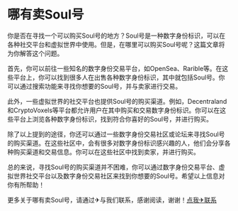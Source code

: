 # 哪有卖Soul号

你是否在寻找一个可以购买Soul号的地方？Soul号是一种数字身份标识，可以在各种社交平台和虚拟世界中使用。但是，在哪里可以购买Soul号呢？这篇文章将为你解答这个问题。

首先，你可以前往一些知名的数字身份交易平台，如OpenSea、Rarible等。在这些平台上，你可以找到很多人在出售各种数字身份标识，其中就包括Soul号。你可以通过搜索功能来寻找你想要的Soul号，并与卖家进行交易。

此外，一些虚拟世界的社交平台也提供Soul号的购买渠道。例如，Decentraland和CryptoVoxels等平台都允许用户在其中购买和交易数字身份标识。你可以在这些平台上浏览各种数字身份标识，找到符合你喜好的Soul号，并进行购买。

除了以上提到的途径，你还可以通过一些数字身份交易社区或论坛来寻找Soul号的购买渠道。在这些社区中，会有很多对数字身份标识感兴趣的人，他们会分享各种购买渠道和交易信息。你可以在这些社区中找到卖家，并进行购买。

总的来说，寻找Soul号的购买渠道并不困难，你可以通过数字身份交易平台、虚拟世界社交平台以及数字身份交易社区来找到你想要的Soul号。希望以上信息对你有所帮助！

更多关于哪有卖Soul号，请通过✈与我们联系，感谢阅读，谢谢！[点我✈联系](https://w.k02.cc)